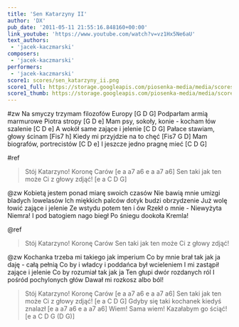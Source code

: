 ```yaml
---
title: 'Sen Katarzyny II'
author: 'DX'
pub_date: '2011-05-11 21:55:16.848160+00:00'
link_youtube: 'https://www.youtube.com/watch?v=vz1Hx5Ne6aU'
text_authors:
 - 'jacek-kaczmarski'
composers:
 - 'jacek-kaczmarski'
performers:
 - 'jacek-kaczmarski'
score1: scores/sen_katarzyny_ii.png
score1_full: https://storage.googleapis.com/piosenka-media/media/scores/sen_katarzyny_ii.png
score1_thumb: https://storage.googleapis.com/piosenka-media/media/scores/sen_katarzyny_ii.png.180x0_q85_upscale.jpg
---
```


#zw
Na smyczy trzymam filozofów Europy [G D G]
Podparłam armią marmurowe Piotra stropy [G D e]
Mam psy, sokoły, konie - kocham łów szalenie [C D e]
A wokół same zające i jelenie [C D G]
Pałace stawiam, głowy ścinam [Fis7 h]
Kiedy mi przyjdzie na to chęć [Fis7 G D]
Mam biografów, portrecistów [C D e]
I jeszcze jedno pragnę mieć [C D G]

#ref
>Stój Katarzyno! Koronę Carów [e a a7 a6 e a a7 a6]
>Sen taki jak ten może Ci z głowy zdjąć! [e a C D G]

@zw
Kobietą jestem ponad miarę swoich czasów
Nie bawią mnie umizgi bladych lowelasów
Ich miękkich palców dotyk budzi obrzydzenie
Już wolę łowić zające i jelenie
Ze wstydu potem ten i ów
Rzekł o mnie - Niewyżyta Niemra!
I pod batogiem nago biegł
Po śniegu dookoła Kremla!

@ref
>Stój Katarzyno! Koronę Carów
>Sen taki jak ten może Ci z głowy zdjąć!

@zw
Kochanka trzeba mi takiego jak imperium
Co by mnie brał tak jak ja daję - całą pełnią
Co by i władcy i poddańca był wcieleniem
I mi zastąpił zające i jelenie
Co by rozumiał tak jak ja
Ten głupi dwór rozdanych ról
I pośród pochylonych głów
Dawał mi rozkosz albo ból!

>Stój Katarzyno! Koronę Carów [e a a7 a6 e a a7 a6]
>Sen taki jak ten może Ci z głowy zdjąć! [e a C D G]
>Gdyby się taki kochanek kiedyś znalazł [e a a7 a6 e a a7 a6]
>Wiem! Sama wiem! Kazałabym go ściąć! [e a C D G (D G)]